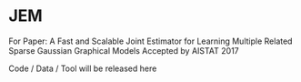 # JEM

For Paper: A Fast and Scalable Joint Estimator for Learning Multiple Related Sparse Gaussian Graphical Models
Accepted by AISTAT 2017

Code / Data / Tool will be released here 

